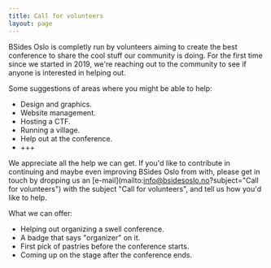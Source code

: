 ```yaml
---
title: Call for volunteers
layout: page
---
```

BSides Oslo is completly run by volunteers aiming to create the best conference to share the cool stuff our community is doing. For the first time since we started in 2019, we're reaching out to the community to see if anyone is interested in helping out.

Some suggestions of areas where you might be able to help:

 * Design and graphics.
 * Website management.
 * Hosting a CTF.
 * Running a village.
 * Help out at the conference.
 * +++

We appreciate all the help we can get. If you'd like to contribute in continuing and maybe even improving BSides Oslo from with, please get in touch by dropping us an [e-mail](mailto:info@bsidesoslo.no?subject="Call for volunteers") with the subject "Call for volunteers", and tell us how you'd like to help.

What we can offer:
 * Helping out organizing a swell conference.
 * A badge that says "organizer" on it.
 * First pick of pastries before the conference starts.
 * Coming up on the stage after the conference ends.